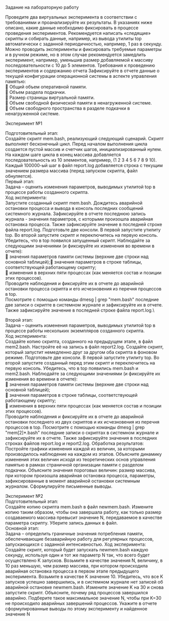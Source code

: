 Задание на лабораторную работу

Проведите два виртуальных эксперимента в соответствии с требованиями и проанализируйте их результаты. В
указаниях ниже описано, какие данные необходимо фиксировать в процессе проведения экспериментов.
Рекомендуется написать «следящие» скрипты и собирать данные, например, из вывода утилиты top
автоматически с заданной периодичностью, например, 1 раз в секунду. Можно проводить эксперименты и
фиксировать требуемые параметры и в ручном режиме, но в этом случае рекомендуется замедлить эксперимент,
например, уменьшив размер добавляемой к массиву последовательности с 10 до 5 элементов.
Требования к проведению экспериментов и содержанию отчета
Зафиксируйте в отчете данные о текущей конфигурации операционной системы в аспекте управления памятью:\
 Общий объем оперативной памяти.\
 Объем раздела подкачки.\
 Размер страницы виртуальной памяти.\
 Объем свободной физической памяти в ненагруженной системе.\
 Объем свободного пространства в разделе подкачки в ненагруженной системе.

Эксперимент №1

Подготовительный этап:\
Создайте скрипт mem.bash, реализующий следующий сценарий. Скрипт выполняет бесконечный цикл. Перед
началом выполнения цикла создается пустой массив и счетчик шагов, инициализированный нулем. На каждом
шаге цикла в конец массива добавляется последовательность из 10 элементов, например, (1 2 3 4 5 6 7 8 9 10).
Каждый 100000-ый шаг в файл report.log добавляется строка с текущим значением размера массива (перед
запуском скрипта, файл обнуляется).\
Первый этап:\
Задача – оценить изменения параметров, выводимых утилитой top в процессе работы созданного скрипта.\
Ход эксперимента:\
Запустите созданный скрипт mem.bash. Дождитесь аварийной остановки процесса и вывода в консоль
последних сообщений системного журнала. Зафиксируйте в отчете последнюю запись журнала - значения
параметров, с которыми произошла аварийная остановка процесса. Также зафиксируйте значение в последней
строке файла report.log.
Подготовьте две консоли. В первой запустите утилиту top. Во второй запустите скрипт и переключитесь на
первую консоль. Убедитесь, что в top появился запущенный скрипт. Наблюдайте за следующими значениями (и
фиксируйте их изменения во времени в отчете):\
 значения параметров памяти системы (верхние две строки над основной таблицей); значения параметров в строке таблицы, соответствующей работающему скрипту;\
 изменения в верхних пяти процессах (как меняется состав и позиции этих процессов).\
Проводите наблюдения и фиксируйте их в отчете до аварийной остановки процесса скрипта и его исчезновения
из перечня процессов в top.\
Посмотрите с помощью команды dmesg | grep "mem.bash" последние две записи о скрипте в системном
журнале и зафиксируйте их в отчете. Также зафиксируйте значение в последней строке файла report.log.\

Второй этап:\
Задача – оценить изменения параметров, выводимых утилитой top в процессе работы нескольких экземпляров
созданного скрипта.\
Ход эксперимента:\
Создайте копию скрипта, созданного на предыдущем этапе, в файл mem2.bash. Настройте её на запись в файл
report2.log. Создайте скрипт, который запустит немедленно друг за другом оба скрипта в фоновом режиме.
Подготовьте две консоли. В первой запустите утилиту top. Во второй запустите созданный перед этим скрипт и
переключитесь на первую консоль. Убедитесь, что в top появились mem.bash и mem2.bash. Наблюдайте за
следующими значениями (и фиксируйте их изменения во времени в отчете):\
 значения параметров памяти системы (верхние две строки над основной таблицей);\
 значения параметров в строке таблицы, соответствующей работающему скрипту;\
 изменения в верхних пяти процессах (как меняется состав и позиции этих процессов).\
Проводите наблюдения и фиксируйте их в отчете до аварийной остановки последнего из двух скриптов и их
исчезновения из перечня процессов в top.
Посмотрите с помощью команды dmesg | grep "mem[2]*.bash" последние записи о скриптах в
системном журнале и зафиксируйте их в отчете. Также зафиксируйте значения в последних строках файлов
report.log и report2.log.
Обработка результатов:\
Постройте графики изменения каждой из величин, за которыми производилось наблюдение на каждом из этапов.
Объясните динамику изменения этих величин исходя из теоретических основ управления памятью в рамках
страничной организации памяти с разделом подкачки. Объясните значения пороговых величин: размер массива,
при котором произошла аварийная остановка процесса, параметры, зафиксированные в момент аварийной
остановки системным журналом. Сформулируйте письменные выводы.

Эксперимент №2\
Подготовительный этап:\
Создайте копию скрипта mem.bash в файл newmem.bash. Измените копию таким образом, чтобы она
завершала работу, как только размер создаваемого массива превысит значение N, передаваемое в качестве
параметра скрипту. Уберите запись данных в файл.\
Основной этап:\
Задача – определить граничные значения потребления памяти, обеспечивающие безаварийную работу для
регулярных процессов, запускающихся с заданной интенсивностью.
Ход эксперимента:\
Создайте скрипт, который будет запускать newmem.bash каждую секунду, используя один и тот же параметр N
так, что всего будет осуществлено K запусков.
Возьмите в качестве значения N, величину, в 10 раз меньшую, чем размер массива, при котором происходила
аварийная остановка процесса в первом этапе предыдущего эксперимента. Возьмите в качестве K значение 10.
Убедитесь, что все K запусков успешно завершились, и в системном журнале нет записей об аварийной остановке
newmem.bash.
Измените значение K на 30 и снова запустите скрипт. Объясните, почему ряд процессов завершился аварийно.
Подберите такое максимальное значение N, чтобы при K=30 не происходило аварийных завершений процессов.
Укажите в отчете сформулированные выводы по этому эксперименту и найденное значение N
